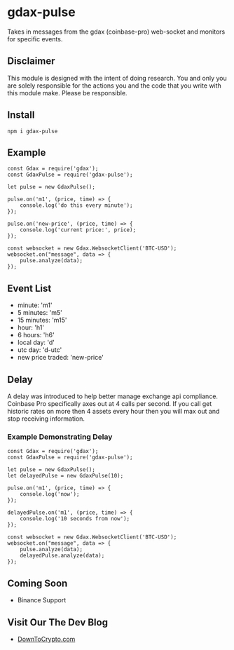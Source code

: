 # gdax-pulse

Takes in messages from the gdax (coinbase-pro) web-socket and monitors for specific events.

## Disclaimer

This module is designed with the intent of doing research. You and only you are solely responsible for the actions you and the code that you write with this module make. Please be responsible.

## Install

```
npm i gdax-pulse
```

## Example

```
const Gdax = require('gdax');
const GdaxPulse = require('gdax-pulse');

let pulse = new GdaxPulse();

pulse.on('m1', (price, time) => {
    console.log('do this every minute');
});

pulse.on('new-price', (price, time) => {
    console.log('current price:', price);
});

const websocket = new Gdax.WebsocketClient('BTC-USD');
websocket.on("message", data => {
    pulse.analyze(data);
});
```
## Event List
 - minute: 'm1'
 - 5 minutes: 'm5'
 - 15 minutes: 'm15'
 - hour: 'h1'
 - 6 hours: 'h6'
 - local day: 'd'
 - utc day: 'd-utc'
 - new price traded: 'new-price'

## Delay
A delay was introduced to help better manage exchange api compliance. Coinbase Pro specifically axes out at 4 calls per second. If you call get historic rates on more then 4 assets every hour then you will max out and stop receiving information.
### Example Demonstrating Delay
```
const Gdax = require('gdax');
const GdaxPulse = require('gdax-pulse');

let pulse = new GdaxPulse();
let delayedPulse = new GdaxPulse(10);

pulse.on('m1', (price, time) => {
    console.log('now');
});

delayedPulse.on('m1', (price, time) => {
    console.log('10 seconds from now');
});

const websocket = new Gdax.WebsocketClient('BTC-USD');
websocket.on("message", data => {
    pulse.analyze(data);
    delayedPulse.analyze(data);
});
```
## Coming Soon
- Binance Support

## Visit Our The Dev Blog
 - [DownToCrypto.com](https://downtocrypto.com)

